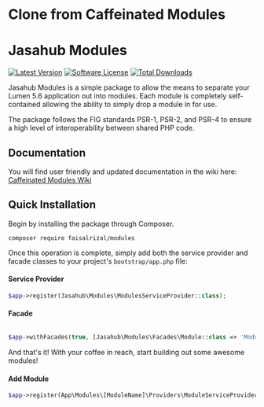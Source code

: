 Clone from Caffeinated Modules
===================

# Jasahub Modules
[![Latest Version](https://img.shields.io/github/release/faisalrizal/lumen-modules.svg?style=flat-square)](https://github.com/faisalrizal/lumen-modules/releases)
[![Software License](https://img.shields.io/badge/license-MIT-brightgreen.svg?style=flat-square)](LICENSE)
[![Total Downloads](https://img.shields.io/packagist/dt/faisalrizal/lumen-modules.svg?style=flat-square)](https://packagist.org/packages/faisalrizal/lumen-modules)

Jasahub Modules is a simple package to allow the means to separate your Lumen 5.6 application out into modules. Each module is completely self-contained allowing the ability to simply drop a module in for use.

The package follows the FIG standards PSR-1, PSR-2, and PSR-4 to ensure a high level of interoperability between shared PHP code.

## Documentation
You will find user friendly and updated documentation in the wiki here: [Caffeinated Modules Wiki](https://github.com/caffeinated/modules/wiki)

## Quick Installation
Begin by installing the package through Composer.

```
composer require faisalrizal/modules
```

Once this operation is complete, simply add both the service provider and facade classes to your project's `bootstrap/app.php` file:

#### Service Provider

```php
$app->register(Jasahub\Modules\ModulesServiceProvider::class);
```

#### Facade

```php

$app->withFacades(true, [Jasahub\Modules\Facades\Module::class => 'Module']);
```

And that's it! With your coffee in reach, start building out some awesome modules!

#### Add Module 
```php
$app->register(App\Modules\[ModuleName]\Providers\ModuleServiceProvider::class);
```
